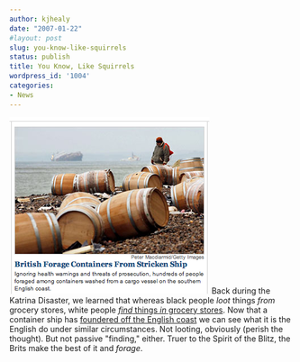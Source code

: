 ```yaml
---
author: kjhealy
date: "2007-01-22"
#layout: post
slug: you-know-like-squirrels
status: publish
title: You Know, Like Squirrels
wordpress_id: '1004'
categories:
- News
---
```


![image](forage.png) Back during the Katrina Disaster, we learned that whereas black people *loot* things *from* grocery stores, white people [*find* things *in* grocery stores](http://www.alternet.org/blogs/lfiles/24870/). Now that a container ship has [foundered off the English coast](http://www.nytimes.com/2007/01/22/world/europe/23britaincnd.html?hp&ex=1169528400&en=080d398c6b8cfbb0&ei=5094&partner=homepage) we can see what it is the English do under similar circumstances. Not looting, obviously (perish the thought). But not passive "finding," either. Truer to the Spirit of the Blitz, the Brits make the best of it and *forage*.
